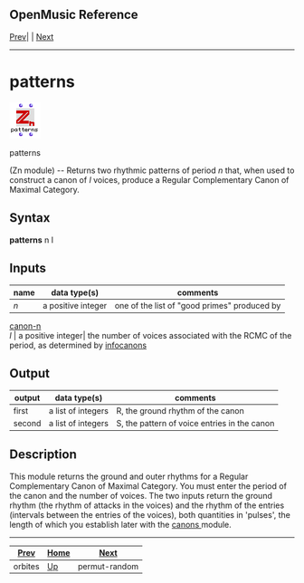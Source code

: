 OpenMusic Reference  
---  
[Prev](orbites)| | [Next](permut-random)  
  
* * *

# patterns

![](figures/functions/zn/patterns.png)

  
  
patterns  
  
(Zn module) \-- Returns two rhythmic patterns of period  _n_  that, when used
to construct a canon of  _l_  voices, produce a Regular Complementary Canon of
Maximal Category.  

## Syntax

   **patterns**  n l  

## Inputs

name| data type(s)| comments  
---|---|---  
  _n_ |  a positive integer| one of the list of "good primes" produced by
[ canon-n ](canon-n)  
  _l_ |  a positive integer| the number of voices associated with the RCMC of
the period, as determined by [ infocanons ](infocanons)  
  
## Output

output| data type(s)| comments  
---|---|---  
first| a list of integers | R, the ground rhythm of the canon  
second| a list of integers | S, the pattern of voice entries in the canon  
  
## Description

This module returns the ground and outer rhythms for a Regular Complementary
Canon of Maximal Category. You must enter the period of the canon and the
number of voices. The two inputs return the ground rhythm (the rhythm of
attacks in the voices) and the rhythm of the entries (intervals between the
entries of the voices), both quantities in 'pulses', the length of which you
establish later with the [ canons ](canons) module.

* * *

[Prev](orbites)| [Home](index)| [Next](permut-random)  
---|---|---  
orbites| [Up](funcref.main)| permut-random

